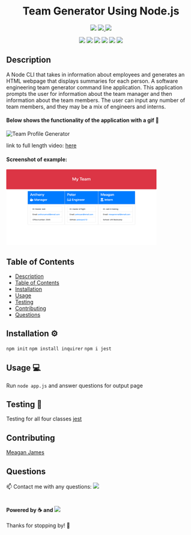 <h1 align="center">Team Generator Using Node.js</h1>
<p align="center">
    <img src="https://img.shields.io/github/repo-size/merikettapearl212/team_Generator?color=brightgreen&style=for-the-badge" />
    <a href="https://www.linkedin.com/in/meagan-james-502b78191/">
        <img src="https://img.shields.io/badge/LinkedIn-0077B5?style=for-the-badge&logo=linkedin&logoColor=white" />
    </a>
    <a href="https://github.com/merikettapearl212">
        <img src="https://img.shields.io/badge/Follow-100000?style=for-the-badge&logo=github&logoColor=white" />
    </a>
</p>
<p align="center">
  <img src="https://img.shields.io/badge/JavaScript-F7DF1E?style=for-the-badge&logo=javascript&logoColor=black" />
  <img src="https://img.shields.io/badge/Node.js-43853D?style=for-the-badge&logo=node.js&logoColor=white"/>
  <img src="https://img.shields.io/badge/jQuery-0769AD?style=for-the-badge&logo=jquery&logoColor=white" />
  <img src="https://img.shields.io/badge/-inquirer-red?style=for-the-badge&logo=inquirer&logoColor=white" />
  <img src="https://img.shields.io/badge/-json-blueviolet?style=for-the-badge&logo=json&logoColor=white" />
  <img src="https://img.shields.io/badge/-screencastify-coral?style=for-the-badge&logo=screencasify&logoColor=white" />
</p>

## Description
A Node CLI that takes in information about employees and generates an HTML webpage that displays summaries for each person. A software engineering team generator command line application. This application prompts the user for information about the team manager and then information about the team members. The user can input any number of team members, and they may be a mix of engineers and interns.

#### Below shows the functionality of the application with a gif :movie_camera:
![Team Profile Generator](src/Team-generator.gif)

link to full length video: 
[here](https://drive.google.com/file/d/1t5Gk7TCJTEsEzmFpjUe3DMeopmjUpfIr/view)

#### Screenshot of example:
<img src="src/team-generator.png" width="400" height="200">

## Table of Contents
- [Description](#description)
- [Table of Contents](#table-of-contents)
- [Installation](#installation)
- [Usage](#usage)
- [Testing](#testing)
- [Contributing](#contributing)
- [Questions](#questions)

## Installation :gear:

`npm init`
`npm install inquirer`
`npm i jest`

## Usage :computer:
Run `node app.js` and answer questions for output page

## Testing :test_tube:

Testing for all four classes
[jest](https://jestjs.io/)

## Contributing
[Meagan James](https://github.com/merikettapearl212)

## Questions
:mailbox: Contact me with any questions:
 [<img src="https://img.shields.io/badge/Gmail-D14836?style=for-the-badge&logo=gmail&logoColor=white" />](mailto:merikettapearl212@gmail.com)
 <br>
 </br>
 

#### Powered by :coffee: and <img src="https://img.shields.io/badge/Spotify-1ED760?&style=for-the-badge&logo=spotify&logoColor=white"/> 

Thanks for stopping by! :vulcan_salute: